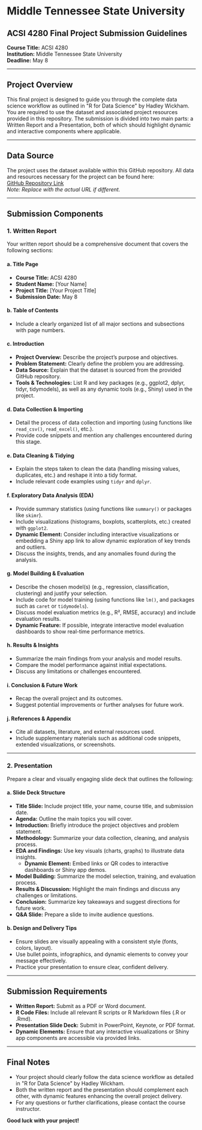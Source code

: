 # Middle Tennessee State University
## ACSI 4280 Final Project Submission Guidelines

**Course Title:** ACSI 4280  
**Institution:** Middle Tennessee State University  
**Deadline:** May 8  

---

## Project Overview
This final project is designed to guide you through the complete data science workflow as outlined in "R for Data Science" by Hadley Wickham. You are required to use the dataset and associated project resources provided in this repository. The submission is divided into two main parts: a Written Report and a Presentation, both of which should highlight dynamic and interactive components where applicable.

---

## Data Source
The project uses the dataset available within this GitHub repository. All data and resources necessary for the project can be found here:  
[GitHub Repository Link](https://github.com/yourusername/yourrepo)  
*Note: Replace with the actual URL if different.*

---

## Submission Components

### 1. Written Report
Your written report should be a comprehensive document that covers the following sections:

#### a. Title Page
- **Course Title:** ACSI 4280  
- **Student Name:** [Your Name]  
- **Project Title:** [Your Project Title]  
- **Submission Date:** May 8  

#### b. Table of Contents
- Include a clearly organized list of all major sections and subsections with page numbers.

#### c. Introduction
- **Project Overview:** Describe the project’s purpose and objectives.
- **Problem Statement:** Clearly define the problem you are addressing.
- **Data Source:** Explain that the dataset is sourced from the provided GitHub repository.
- **Tools & Technologies:** List R and key packages (e.g., ggplot2, dplyr, tidyr, tidymodels), as well as any dynamic tools (e.g., Shiny) used in the project.

#### d. Data Collection & Importing
- Detail the process of data collection and importing (using functions like `read_csv()`, `read_excel()`, etc.).
- Provide code snippets and mention any challenges encountered during this stage.

#### e. Data Cleaning & Tidying
- Explain the steps taken to clean the data (handling missing values, duplicates, etc.) and reshape it into a tidy format.
- Include relevant code examples using `tidyr` and `dplyr`.

#### f. Exploratory Data Analysis (EDA)
- Provide summary statistics (using functions like `summary()` or packages like `skimr`).
- Include visualizations (histograms, boxplots, scatterplots, etc.) created with `ggplot2`.
- **Dynamic Element:** Consider including interactive visualizations or embedding a Shiny app link to allow dynamic exploration of key trends and outliers.
- Discuss the insights, trends, and any anomalies found during the analysis.

#### g. Model Building & Evaluation
- Describe the chosen model(s) (e.g., regression, classification, clustering) and justify your selection.
- Include code for model training (using functions like `lm()`, and packages such as `caret` or `tidymodels`).
- Discuss model evaluation metrics (e.g., R², RMSE, accuracy) and include evaluation results.
- **Dynamic Feature:** If possible, integrate interactive model evaluation dashboards to show real-time performance metrics.

#### h. Results & Insights
- Summarize the main findings from your analysis and model results.
- Compare the model performance against initial expectations.
- Discuss any limitations or challenges encountered.

#### i. Conclusion & Future Work
- Recap the overall project and its outcomes.
- Suggest potential improvements or further analyses for future work.

#### j. References & Appendix
- Cite all datasets, literature, and external resources used.
- Include supplementary materials such as additional code snippets, extended visualizations, or screenshots.

---

### 2. Presentation
Prepare a clear and visually engaging slide deck that outlines the following:

#### a. Slide Deck Structure
- **Title Slide:** Include project title, your name, course title, and submission date.
- **Agenda:** Outline the main topics you will cover.
- **Introduction:** Briefly introduce the project objectives and problem statement.
- **Methodology:** Summarize your data collection, cleaning, and analysis process.
- **EDA and Findings:** Use key visuals (charts, graphs) to illustrate data insights.
  - **Dynamic Element:** Embed links or QR codes to interactive dashboards or Shiny app demos.
- **Model Building:** Summarize the model selection, training, and evaluation process.
- **Results & Discussion:** Highlight the main findings and discuss any challenges or limitations.
- **Conclusion:** Summarize key takeaways and suggest directions for future work.
- **Q&A Slide:** Prepare a slide to invite audience questions.

#### b. Design and Delivery Tips
- Ensure slides are visually appealing with a consistent style (fonts, colors, layout).
- Use bullet points, infographics, and dynamic elements to convey your message effectively.
- Practice your presentation to ensure clear, confident delivery.

---

## Submission Requirements
- **Written Report:** Submit as a PDF or Word document.
- **R Code Files:** Include all relevant R scripts or R Markdown files (.R or .Rmd).
- **Presentation Slide Deck:** Submit in PowerPoint, Keynote, or PDF format.
- **Dynamic Elements:** Ensure that any interactive visualizations or Shiny app components are accessible via provided links.

---

## Final Notes
- Your project should clearly follow the data science workflow as detailed in "R for Data Science" by Hadley Wickham.
- Both the written report and the presentation should complement each other, with dynamic features enhancing the overall project delivery.
- For any questions or further clarifications, please contact the course instructor.

**Good luck with your project!**
